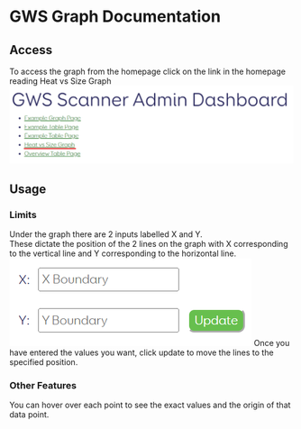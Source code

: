 # GWS Graph Documentation
## Access
To access the graph from the homepage click on the link in the homepage reading Heat vs Size Graph
![](./images/Homepage_link_screenshot.png)
## Usage
### Limits  
Under the graph there are 2 inputs labelled X and Y.  
These dictate the position of the 2 lines on the graph with X corresponding to the vertical line and Y corresponding to the horizontal line.  
![](./images/graph_limits_screenshot.png)
Once you have entered the values you want, click update to move the lines to the specified position.
### Other Features  
You can hover over each point to see the exact values and the origin of that data point.